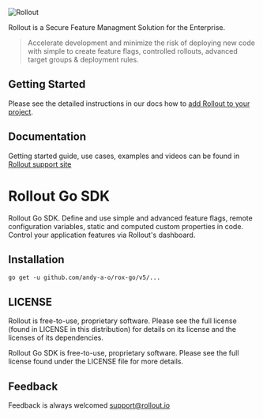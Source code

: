 ![Rollout](https://1ko9923xosh2dsbjsxpwqp45-wpengine.netdna-ssl.com/wp-content/themes/rollout/images/rollout_white_logo1.png)

Rollout is a Secure Feature Managment Solution for the Enterprise.

> Accelerate development and minimize the risk of deploying new code with simple to create feature flags, controlled rollouts, advanced target groups & deployment rules.

## Getting Started

Please see the detailed instructions in our docs how to [add Rollout to your project](https://support.rollout.io/docs/installing-the-sdk).

## Documentation

Getting started guide, use cases, examples and videos can be found in [Rollout support site](https://support.rollout.io)

# Rollout Go SDK

Rollout Go SDK. Define and use simple and advanced feature flags, remote configuration variables, static and computed custom properties in code. Control your application features via Rollout's dashboard.

## Installation
```
go get -u github.com/andy-a-o/rox-go/v5/...
```

## LICENSE

Rollout is free-to-use, proprietary software. Please see the full license (found in LICENSE in this distribution) for details on its license and the licenses of its dependencies.

Rollout Go SDK is free-to-use, proprietary software. Please see the full license found under the LICENSE file for more details.

## Feedback

Feedback is always welcomed support@rollout.io
